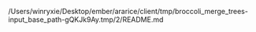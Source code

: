 /Users/winryxie/Desktop/ember/ararice/client/tmp/broccoli_merge_trees-input_base_path-gQKJk9Ay.tmp/2/README.md